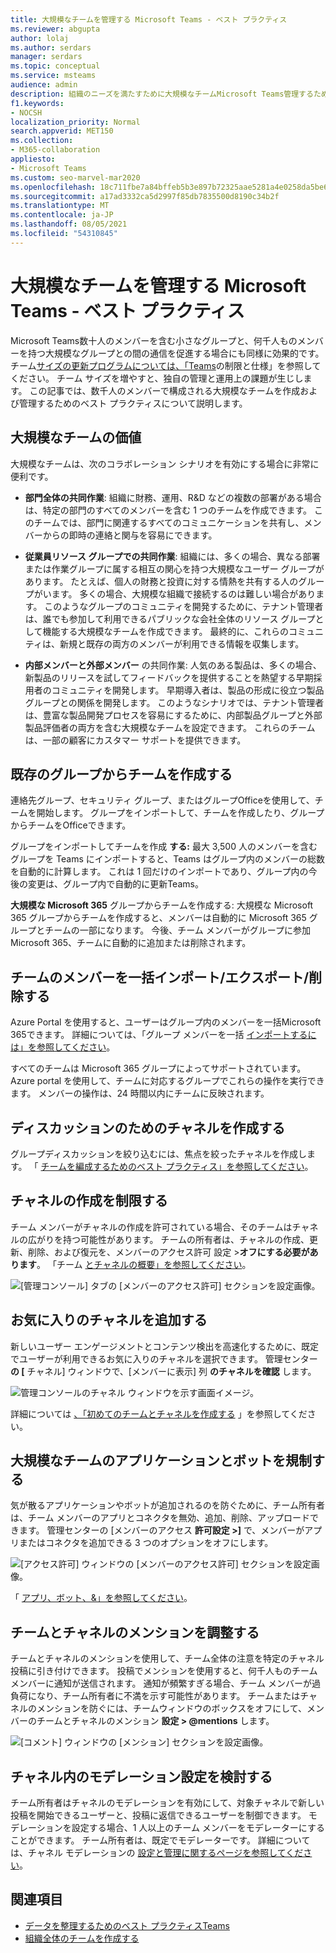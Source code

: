 ```yaml
---
title: 大規模なチームを管理する Microsoft Teams - ベスト プラクティス
ms.reviewer: abgupta
author: lolaj
ms.author: serdars
manager: serdars
ms.topic: conceptual
ms.service: msteams
audience: admin
description: 組織のニーズを満たすために大規模なチームMicrosoft Teams管理するためのベスト プラクティスについて説明します。
f1.keywords:
- NOCSH
localization_priority: Normal
search.appverid: MET150
ms.collection:
- M365-collaboration
appliesto:
- Microsoft Teams
ms.custom: seo-marvel-mar2020
ms.openlocfilehash: 18c711fbe7a84bffeb5b3e897b72325aae5281a4e0258da5be6f3df6f96ca43c
ms.sourcegitcommit: a17ad3332ca5d2997f85db7835500d8190c34b2f
ms.translationtype: MT
ms.contentlocale: ja-JP
ms.lasthandoff: 08/05/2021
ms.locfileid: "54310845"
---
```

# <a name="manage-large-teams-in-microsoft-teams---best-practices"></a>大規模なチームを管理する Microsoft Teams - ベスト プラクティス

Microsoft Teams数十人のメンバーを含む小さなグループと、何千人ものメンバーを持つ大規模なグループとの間の通信を促進する場合にも同様に効果的です。 チーム[サイズの更新プログラムについては、「Teams](limits-specifications-teams.md)の制限と仕様」を参照してください。 チーム サイズを増やすと、独自の管理と運用上の課題が生じします。 この記事では、数千人のメンバーで構成される大規模なチームを作成および管理するためのベスト プラクティスについて説明します。

## <a name="value-of-large-teams"></a>大規模なチームの価値

大規模なチームは、次のコラボレーション シナリオを有効にする場合に非常に便利です。

- **部門全体の共同作業**: 組織に財務、運用、R&D などの複数の部署がある場合は、特定の部門のすべてのメンバーを含む 1 つのチームを作成できます。 このチームでは、部門に関連するすべてのコミュニケーションを共有し、メンバーからの即時の連絡と関与を容易にできます。

- **従業員リソース グループでの共同作業**: 組織には、多くの場合、異なる部署または作業グループに属する相互の関心を持つ大規模なユーザー グループがあります。 たとえば、個人の財務と投資に対する情熱を共有する人のグループがいます。 多くの場合、大規模な組織で接続するのは難しい場合があります。 このようなグループのコミュニティを開発するために、テナント管理者は、誰でも参加して利用できるパブリックな会社全体のリソース グループとして機能する大規模なチームを作成できます。 最終的に、これらのコミュニティは、新規と既存の両方のメンバーが利用できる情報を収集します。

- **内部メンバーと外部メンバー** の共同作業: 人気のある製品は、多くの場合、新製品のリリースを試してフィードバックを提供することを熱望する早期採用者のコミュニティを開発します。 早期導入者は、製品の形成に役立つ製品グループとの関係を開発します。 このようなシナリオでは、テナント管理者は、豊富な製品開発プロセスを容易にするために、内部製品グループと外部製品評価者の両方を含む大規模なチームを設定できます。 これらのチームは、一部の顧客にカスタマー サポートを提供できます。

## <a name="create-teams-from-existing-groups"></a>既存のグループからチームを作成する

連絡先グループ、セキュリティ グループ、またはグループOfficeを使用して、チームを開始します。 グループをインポートして、チームを作成したり、グループからチームをOfficeできます。

グループをインポートしてチームを作成 **する:** 最大 3,500 人のメンバーを含むグループを Teams にインポートすると、Teams はグループ内のメンバーの総数を自動的に計算します。 これは 1 回だけのインポートであり、グループ内の今後の変更は、グループ内で自動的に更新Teams。

**大規模な Microsoft 365** グループからチームを作成する: 大規模な Microsoft 365 グループからチームを作成すると、メンバーは自動的に Microsoft 365 グループとチームの一部になります。 今後、チーム メンバーがグループに参加Microsoft 365、チームに自動的に追加または削除されます。

## <a name="bulk-importexportremove-members-in-a-team"></a>チームのメンバーを一括インポート/エクスポート/削除する

Azure Portal を使用すると、ユーザーはグループ内のメンバーを一括Microsoft 365できます。 詳細については、「グループ メンバーを一括 [インポートするには」を参照してください](/azure/active-directory/enterprise-users/groups-bulk-import-members#to-bulk-import-group-members)。

すべてのチームは Microsoft 365 グループによってサポートされています。Azure portal を使用して、チームに対応するグループでこれらの操作を実行できます。 メンバーの操作は、24 時間以内にチームに反映されます。

## <a name="create-channels-to-focus-discussions"></a>ディスカッションのためのチャネルを作成する

グループディスカッションを絞り込むには、焦点を絞ったチャネルを作成します。 「 [チームを編成するためのベスト プラクティス」を参照してください](best-practices-organizing.md)。

## <a name="restrict-channel-creation"></a>チャネルの作成を制限する

チーム メンバーがチャネルの作成を許可されている場合、そのチームはチャネルの広がりを持つ可能性があります。 チームの所有者は、チャネルの作成、更新、削除、および復元を、メンバーのアクセス許可 設定 >**オフにする必要があります**。 「チーム [とチャネルの概要」を参照してください](teams-channels-overview.md)。

![[管理コンソール] タブの [メンバーのアクセス許可] セクションを設定画像。](media/no-channel-creation.png "管理コンソールの [メンバーのアクセス許可] セクションの [画面] 設定します。[チャネルの作成または削除をメンバーに許可する] オプションはオフです。")

## <a name="add-favorite-channels"></a>お気に入りのチャネルを追加する

新しいユーザー エンゲージメントとコンテンツ検出を高速化するために、既定でユーザーが利用できるお気に入りのチャネルを選択できます。 管理センター **の [** チャネル] ウィンドウで、[メンバーに表示] 列 **のチャネルを確認** します。

![管理コンソールのチャネル ウィンドウを示す画面イメージ。](media/favorite-channels.png "管理コンソールの [チャネル] ウィンドウを示す画面イメージ。一部のチャネルでは、[メンバーの表示] がオンになっています。")

 詳細については [、「初めてのチームとチャネルを作成する](get-started-with-teams-create-your-first-teams-and-channels.md) 」を参照してください。

## <a name="regulate-applications-and-bots-in-large-teams"></a>大規模なチームのアプリケーションとボットを規制する

気が散るアプリケーションやボットが追加されるのを防ぐために、チーム所有者は、チーム メンバーのアプリとコネクタを無効、追加、削除、アップロードできます。 管理センターの [メンバーのアクセス **許可設定 >]** で、メンバーがアプリまたはコネクタを追加できる 3 つのオプションをオフにします。

![[アクセス許可] ウィンドウの [メンバーのアクセス許可] セクションを設定画像。](media/disable-bots-connectors.png "[メンバー] ウィンドウの [メンバーアクセス許可] セクションを設定画像。メンバーにアプリまたはコネクタの追加を許可するオプションはオフです。")

「 [アプリ、ボット、&」を参照してください](deploy-apps-microsoft-teams-landing-page.md)。

## <a name="regulate-team-and-channel-mentions"></a>チームとチャネルのメンションを調整する

チームとチャネルのメンションを使用して、チーム全体の注意を特定のチャネル投稿に引き付けできます。 投稿でメンションを使用すると、何千人ものチーム メンバーに通知が送信されます。 通知が頻繁すぎる場合、チーム メンバーが過負荷になり、チーム所有者に不満を示す可能性があります。 チームまたはチャネルのメンションを防ぐには、チームウィンドウのボックスをオフにして、メンバーのチームとチャネルのメンション **設定 > @mentions** します。

![[コメント] ウィンドウの [メンション] セクションを設定画像。](media/no-at-mentions.png "[コメント] ウィンドウの [メンション] セクションを設定画像。[メンションでメンバーにアクセス権を与える] と [メンション] のオプションはオフです。")

## <a name="consider-setting-up-moderation-in-your-channels"></a>チャネル内のモデレーション設定を検討する

チーム所有者はチャネルのモデレーションを有効にして、対象チャネルで新しい投稿を開始できるユーザーと、投稿に返信できるユーザーを制御できます。 モデレーションを設定する場合、1 人以上のチーム メンバーをモデレーターにすることができます。 チーム所有者は、既定でモデレーターです。 詳細については、チャネル モデレーションの [設定と管理に関するページを参照してください](manage-channel-moderation-in-teams.md)。

## <a name="related-topics"></a>関連項目

- [データを整理するためのベスト プラクティスTeams](best-practices-organizing.md)
- [組織全体のチームを作成する](create-an-org-wide-team.md)